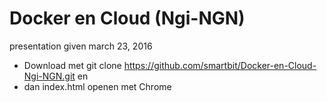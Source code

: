 # Docker en Cloud  (Ngi-NGN)
presentation given march 23, 2016

* Download met git clone https://github.com/smartbit/Docker-en-Cloud-Ngi-NGN.git en
* dan index.html openen met Chrome
